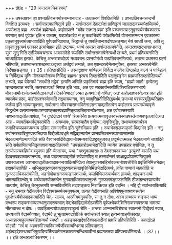 +++
title = "29 अन्तरत्वाधिकरणम्"

+++
उषस्तप्रश्न एव प्रश्नप्रतिवचनयोरनाम्नानादाह - तत्प्रकरणं विवक्षितमिति । प्रश्नप्रतिवचनसन्दर्भो विवक्षित इत्यथर्ः । सर्वान्तरत्वप्राणितृत्वे इति - सर्वान्तरत्वं देहाद्यपेक्षं प्राणितृत्वं जाग्रदाद्यवस्थापेक्षमित्यर्थः, अपरोक्षात् ब्रह्म- अपरोक्षं ब्रह्मेत्यर्थः, कहोलप्रश्ने "यदेव साक्षात् ब्रह्म' इति प्रकान्तस्याऽनुवृत्त्यर्थस्यैवकारस्य श्रवणात् कथं पूर्वपक्ष इति न वाच्यम्, यदपरोक्षादेव न तु कदाचिदपि परोक्षमित्येवं योजनासम्भवन एवकारस्य प्रकृतानुवृत्त्यर्थत्वाभावादिति पूर्वपक्षाभिप्रायात्, सिद्धान्ते तु व्यवहितान्वयदोषप्रसङ्गात् नेयं साध्वी जना, अपि तु प्रकृतानुवृत्यर्थ एतकार इत्यभिप्राय इति द्रष्टव्यम्, भाष्ये अन्तरा सर्वान्तरात्मवेनेति, अन्तरशब्दाद्भावप्रधानात् सुषां सुलु'गिति तृतीयैकवचनस्य आकारादेशे रूपमिति सर्वान्तरात्मत्वेनेत्यर्थो लभ्यते, प्रथमं प्रतिवचनमिति चाध्याह्रियत इत्यर्थः, केचित्तु अन्तराशब्दोऽयं मध्यवचनः प्रश्नयोर्मध्ये यत्प्रतिवचनमित्यर्थः, ततश्च प्रथमस्य ग्रहणं भविष्यति, ततश्चान्तराशब्दस्याऽऽवृत्या अर्थद्वयं लभ्यते, अत एवान्दरत्वेनेत्यनुक्त्तिः, इतरथा अन्तरत्वेनेति निर्देशप्रसङ्गात् ।। 35।।तिष्ठासेदिति - तस्माद्व्रह्मणः पाण्डित्यं निर्विद्य बाल्येन तिष्ठासेत् बाल्यं च पाण्डित्यं च निर्विद्याथ मुनिः मौनञ्चामौनञ्च निर्विद्य ब्रह्मणः' इत्यत्र तिष्ठासेदिति पदानुषङ्गेण ब्राह्मणस्तिष्ठासेदित्यर्थो लभ्यते, ब्रह्म वेदेत्यर्थे "तदधीते तद्वेद' इत्यणि अन्निति प्रकृतिभावे ब्राह्म इति रूपम्, "ब्राह्मो जातौ' इत्येतत्तु छान्दसत्वान्न भवति, ततश्चाऽयर्थो निष्पन्न इति भावः, अत एव सहकार्यन्तरविधिरित्यधिकरणभाष्ये मौनञ्चामौनञ्चेत्यस्यविद्याकाष्ठां तदेकनिष्पाद्यां लभत इत्यथर्ो वर्णितः, अतः कहोलप्रश्नस्येत्यत्र अत इति व्याख्येयं प्रदम्, कहोलप्रश्नस्येत्यादि तद्वयाख्यानम्, ननु व्यावृत्तिप्रतीदिसिद्धयर्थम् उभाभ्यां परस्परबुद्धिव्यतिहारः कर्तव्य इति भाष्यमयुक्त्तम्, सर्वात्मना जीवस्यासम्भावितेनाऽशनायाद्यतीतत्वेन कहोलस्य प्रत्यगर्थव्यावृत्तेः सिद्धत्वेन प्रत्यगात्मसाधारण्यशङ्कास्पदप्राणितृत्वव्यतिहारानपेक्षणात्, अत एवोषस्तस्यापि नाशनायाद्यतीतत्वापेक्षा, "न दृष्टेर्द्रष्टारं पश्ये' रित्यनेनैव प्रत्यगात्मव्यावृत्तस्वरूपस्यउषस्तेनाप्यवघृतत्वादित्यत आह - व्यावर्तकधर्मभूयस्तयेति । अयम्भावः, सत्यञ्चातैव द्वयोव्यर्ावृत्तिबुद्धिः, तथाप्यवगतार्थस्य कदादिचप्यप्रकम्प्यत्वाय द्रढिमा सम्भादनीय इति श्रुतेरभिप्राय इति । रूपाभेदशङ्काकृतो विद्याभेद इति - ननु सर्वान्तरत्वादिगुणप्रत्यभिज्ञया विद्यैक्येऽवधृते सद्विद्यान्यायेन प्रश्नप्रतिवचनरूपाभ्यासात्मके भेदकप्रमाणेऽप्यापादिते सति वैश्वानरादिविद्यायामौपमन्यवादिप्रष्ट्टवहुत्ववत् प्रष्ट्टभेदात्मकह भेदकप्रमाणे चापादिते सति सर्वप्राणिप्राणयितृत्वाशनायाद्यतीतत्वयोः "उपसंहारोऽथाभेदा'दिति न्यायेन उपसंहार एवोचितः, न तु तस्योपास्यवहिर्भावाभ्युपगम इति चेत्सत्यम्, यथा "यश्शुक्लवासाः स देवदत्तपदवाच्यः' इत्युक्त्ते वाससि यथा देवदत्तपदवाच्यत्वानन्वयः, तथा यदशनायाद्यतीतं सर्वप्राणयितृ च तत्सर्वान्तरं साक्षाद्व्रह्मोपास्यमित्युक्त्ते उपास्यत्वस्य अशनायाद्यतीतत्वादावनन्वयादित्यभिप्रेत्य तेषानुपास्यबहिर्भावकथनोपपत्तेरिति प्रवृत्तिनिमित्तभेदात् ब्रह्मपर्यन्ताविति - अभिमुखपुरुषत्ववक्त्तृपुरुषत्वरूपप्रवृत्तिनिमित्तभेदादित्यर्थः, हन्ति पाप्पानं जहातीति च गुणफलाधिकारत्वमिति, अहनोमोपासनरूपाङ्गप्रशंसार्थः, फलविधिसरूपार्थवाद इत्यर्थः, शाङ्करभाष्ये भामत्यादिग्रन्थेषु च अर्थवादस्योक्तत्वेन गुणपलाधिकारत्वानुक्त्तेः गुणफलमङ्गफलमिति टीकाग्रन्थस्य्राप्यत्रैव तात्पर्यम्, केचित्तु तैरनुक्त्तमपि सम्भावितमिति तदाशङ्कय निराक्रियत इति वदन्ति । नहि द्वौ सर्वान्तरावित्यादि - ननु उभयत्र वेद्यैकत्वेन विद्यैक्यसमर्थनमनुपपन्नम्, प्रत्यत वेद्यैक्यसति अविशेषपुनश्श्रवणसत्वेन पूवर्पक्षस्यैवोपपादकत्वादिति चेत्- सत्यम्, अस्तीयमनुपपत्तिः, सा तु न दोषः, अस्य ग्रन्थस्य शङ्कर भाष्य ग्रन्थस्य शङ्करभाष्यग्रन्थानुवादरूपत्वात् देद्यभेदाद्विद्याभेदोऽस्तीति पूर्वपक्ष्येकदेशिनिराकरणपरतया भामत्यां नीतत्वाच्च न दोषः । व्यवहितान्वयोऽध्याहारबाहुल्यं चेति - अन्तरा आम्नानाविशेषाथ स्वात्मनो विद्यैक्यं स्यात्, उभयत्रापि वेद्यस्यैक्यात्, वेद्यभेदे तु भूतग्रामवदापेक्षिकं सर्वान्तरत्वं स्यात् इत्यन्वयाङ्गीकारात् अध्याहारबाहुल्यव्यवहितान्वयौ स्पष्टौ । अहङ्कारहृद्देशदिक्कालादीनां ब्रह्मरि प्रतिपत्तिरिति - फतद्योऽहं सोऽसौ' "त्वं वा अहमस्मी'त्यादिवाक्यैर्जीवसम्बन्धितया प्रतिपन्नानाम् अहंत्वहृद्देशस्थत्वाभिमुखदिग्वर्तित्ववर्तमानकालसम्बन्धित्वादीनां ब्रह्मगततया प्रतिपत्त्यर्थमित्यर्थः ।।37।। ।। इति अन्तरत्वाधिकरणम् ।।
